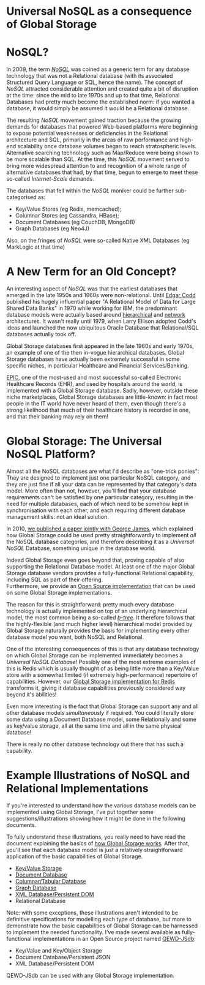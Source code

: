 # Universal NoSQL as a consequence of Global Storage

# NoSQL?

In 2009, the term [*NoSQL*](https://en.wikipedia.org/wiki/NoSQL)
 was coined as a generic term for any database technology that was not a Relational database (with its associated Structured Query Language or SQL, hence the name).  The concept of *NoSQL* attracted considerable attention and created quite a bit of  disruption at the time: since the mid to late 1970s and up to that time, Relational Databases had pretty much become the established norm: if you wanted a database, it would simply be assumed it would be a Relational database.

The resulting *NoSQL* movement gained traction because the growing demands for databases that powered Web-based platforms were beginning to expose potential weaknesses or deficiencies in the Relational architecture and SQL, primarily in the areas of raw performance and high-end scalability once database volumes began to reach stratospheric levels.  Alternative searching technology such as Map/Reduce were being shown to be more scalable than SQL.  At the time, this *NoSQL* movement served to bring more widespread attention to and recognition of a whole range of alternative databases that had, by that time, begun to emerge to meet these so-called *Internet-Scale* demands.

The databases that fell within the *NoSQL* moniker could be further sub-categorised as:

- Key/Value Stores (eg Redis, memcached);
- Columnar Stores (eg Cassandra, HBase);
- Document Databases (eg CouchDB, MongoDB)
- Graph Databases (eg Neo4J)

Also, on the fringes of *NoSQL* were so-called Native XML Databases (eg MarkLogic at that time)


# A New Term for an Old Concept?

An interesting aspect of *NoSQL* was that the earliest databases that emerged in the late 1950s and 1960s were non-relational.  Until [Edgar Codd](https://en.wikipedia.org/wiki/Edgar_F._Codd) 
published his hugely influential paper "A Relational Model of Data for Large Shared Data Banks" in 1970 while working for IBM, the predominant database models were actually based around 
[hierarchical](https://en.wikipedia.org/wiki/Hierarchical_database_model) and 
[network](https://en.wikipedia.org/wiki/Network_model) architectures.  It wasn't really until 1979, when Larry Ellison adopted Codd's ideas and launched the now ubiquitous Oracle Database that Relational/SQL databases actually took off.

Global Storage databases first appeared in the late 1960s and early 1970s, an example of one of the then in-vogue hierarchical databases.  Global Storage databases have actually been extremely successful in some specific niches, in particular Healthcare and Financial Services/Banking.


[EPIC](epic.com), one of the most-used and most successful so-called Electronic Healthcare Records (EHR), and used by hospitals around the world, is implemented with a Global Storage database.  Sadly, however, outside these niche marketplaces, Global Storage databases are little-known: in fact most people in the IT world have never heard of them, even though there's a strong likelihood that much of their healthcare history is recorded in one, and that their banking may rely on them!


# Global Storage: The Universal NoSQL Platform?

Almost all the NoSQL databases are what I'd describe as "one-trick ponies": They are designed to implement just one particular NoSQL category, and they are just fine if all your data can be represented by that category's data model.  More often than not, however, you'll find that your database requirements can't be satisfied by one particular category, resulting in the need for multiple databases, each of which need to be somehow kept in synchronisation with each other, and each requiring different database management skills: not an ideal solution.

In 2010, [we published a paper jointly with George James](http://www.mgateway.com/docs/universalNoSQL.pdf), which explained how Global Storage could be used pretty straightforwardly to implement *all* the NoSQL database categories, and therefore describing it as a *Universal NoSQL* Database, something unique in the database world.

Indeed Global Storage even goes beyond that, proving capable of also supporting the Relational Database model.  At least one of the major Global Storage database vendors provides a fully-functional Relational capability, including SQL as part of their offering.  
Furthermore, we provide an [Open Source implementation](https://github.com/chrisemunt/mgsql) that can be used on some Global Storage implementations.

The reason for this is straightforward: pretty much every database technology is actually implemented on top of an underlying hierarchical model, the most common being a so-called 
[*b-tree*](https://en.wikipedia.org/wiki/B-tree). It therefore follows that the highly-flexible (and much higher level) hierarchical model provided by Global Storage naturally provides the basis for implementing every other database model you want, both NoSQL and Relational.

One of the interesting consequences of this is that any database technology on which Global Storage can be implemented immediately becomes a *Universal NoSQL Database*!  Possibly one of the most extreme examples of this is Redis which is usually thought of as being little more than a Key/Value store with a somewhat limited (if extremely high-performance) repertoire of capabilities.  However, our 
[Global Storage implementation for Redis](https://github.com/robtweed/ewd-redis-globals) transforms it, giving it database capabilities previously considered way beyond it's abilities!

Even more interesting is the fact that Global Storage can support any and all other database models *simultaneously* if required.  You could literally store some data using a Document Database model, some Relationally and some as key/value storage, all at the same time and all in the same physical database!

There is really no other database technology out there that has such a capability.


# Example Illustrations of NoSQL and Relational Implementations

If you're interested to understand how the various database models can be implemented using Global Storage, I've put together some suggestions/illustrations showing how it might be done in the following documents.

To fully understand these illustrations, you really need to have read the document explaining 
the basics of [how Global Storage works](./Global_Storage.md).  After that, you'll see that each database model
is just a relatively straightforward application of the basic capabilities of Global Storage.

- [Key/Value Storage](./Key_Value.md)
- [Document Database](./Document_DB.md)
- [Columnar/Tabular Database](./Columnar.md)
- [Graph Database](./Graph.md)
- [XML Database/Persistent DOM](./XML_DB.md)
- Relational Database

Note: with some exceptions, these illustrations aren't intended to be definitive specifications for modelling each type of database, but more to demonstrate how the basic capabilities of Global Storage can be harnessed to implement the needed functionality.  I've made several available as fully-functional implementations in an Open Source project named [QEWD-JSdb](https://github.com/robtweed/qewd-jsdb):

- Key/Value and Key/Object Storage
- Document Database/Persistent JSON
- XML Database/Persistent DOM

QEWD-JSdb can be used with any Global Storage implementation.

